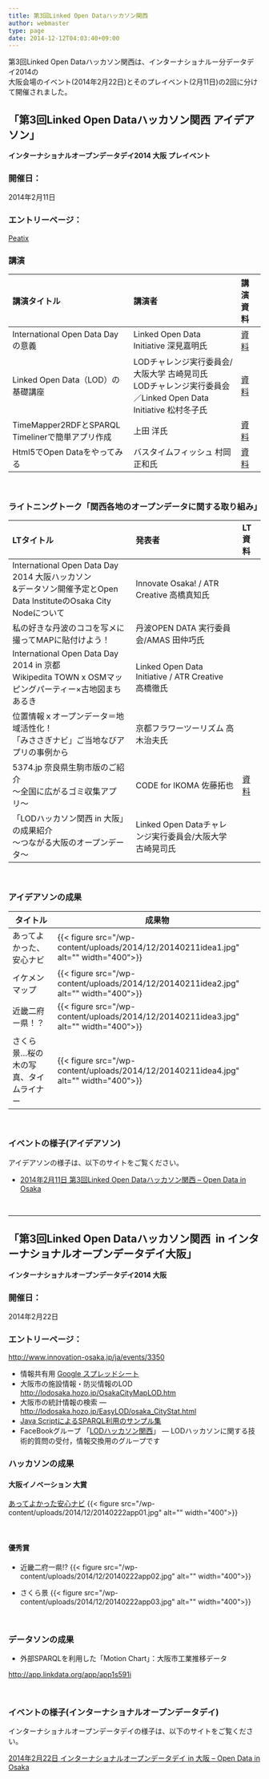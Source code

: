```yaml
---
title: 第3回Linked Open Dataハッカソン関西
author: webmaster
type: page
date: 2014-12-12T04:03:40+09:00
---
```


第3回Linked Open Dataハッカソン関西は、インターナショナルー分データデイ2014の  
大阪会場のイベント(2014年2月22日)とそのプレイベント(2月11日)の2回に分けて開催されました。

## 「第3回Linked Open Dataハッカソン関西 アイデアソン」

**インターナショナルオープンデータデイ2014 大阪 プレイベント**  

### 開催日：

2014年2月11日  

### エントリーページ：

[Peatix][1]  

### 講演

| 講演タイトル | 講演者 | 講演資料 |
|:--------------------------------------- |:-------------------------------------------------------------------------- |:------- |
| International Open Data Dayの意義 | Linked Open Data Initiative 深見嘉明氏 | [資料][2] |
| Linked Open Data（LOD）の基礎講座 | LODチャレンジ実行委員会/大阪大学 古崎晃司氏<br>LODチャレンジ実行委員会／Linked Open Data Initiative 松村冬子氏 | [資料][3] |
| TimeMapper2RDFとSPARQL Timelinerで簡単アプリ作成 | 上田 洋氏 | [資料][4] |
| Html5でOpen Dataをやってみる | バスタイムフィッシュ 村岡正和氏 | [資料][5] |

<br />

### ライトニングトーク「関西各地のオープンデータに関する取り組み」

| LTタイトル | 発表者 | LT資料   |
|:-------------------------------------------------------------------------------------- |:----------------------------------------------- |:------- |
| International Open Data Day 2014 大阪ハッカソン<br />&データソン開催予定とOpen Data InstituteのOsaka City Nodeについて | Innovate Osaka! / ATR Creative 高橋真知氏  | |
| 私の好きな丹波のココを写メに撮ってMAPに貼付けよう！ | 丹波OPEN DATA 実行委員会/AMAS 田仲巧氏  |   |
| International Open Data Day 2014 in 京都<br />Wikipedita TOWN x OSMマッピングパーティー×古地図まちあるき | Linked Open Data Initiative / ATR Creative　高橋徹氏 |         |
| 位置情報ｘオープンデータ＝地域活性化！<br />「みささぎナビ」ご当地なびアプリの事例から | 京都フラワーツーリズム 高木治夫氏 |         |
| 5374.jp 奈良県生駒市版のご紹介<br />〜全国に広がるゴミ収集アプリ〜 | CODE for IKOMA 佐藤拓也 | [資料][6] |
| 「LODハッカソン関西 in 大阪」の成果紹介<br />～つながる大阪のオープンデータ～  | Linked Open Dataチャレンジ実行委員会/大阪大学 古崎晃司氏 |         |

<br />

### アイデアソンの成果

タイトル | 成果物
--- | ---
あってよかった、安心ナビ | {{< figure src="/wp-content/uploads/2014/12/20140211idea1.jpg" alt="" width="400">}}
イケメンマップ | {{< figure src="/wp-content/uploads/2014/12/20140211idea2.jpg" alt="" width="400">}}
近畿二府ー県！？ | {{< figure src="/wp-content/uploads/2014/12/20140211idea3.jpg" alt="" width="400">}}
さくら景…桜の木の写真、タイムライナー | {{< figure src="/wp-content/uploads/2014/12/20140211idea4.jpg" alt="" width="400">}}

<br />

### イベントの様子(アイデアソン)

アイデアソンの様子は、以下のサイトをご覧ください。

- [2014年2月11日 第3回Linked Open Dataハッカソン関西 &#8211; Open Data in Osaka](http://opendataevents.com/2014/02/11/%E7%AC%AC3%E5%9B%9Elinked-open-data%E3%83%8F%E3%83%83%E3%82%AB%E3%82%BD%E3%83%B3%E9%96%A2%E8%A5%BF/)

<br />

---

## 「第3回Linked Open Dataハッカソン関西  in インターナショナルオープンデータデイ大阪」

**インターナショナルオープンデータデイ2014 大阪**  

### 開催日：

2014年2月22日  

### エントリーページ：

<http://www.innovation-osaka.jp/ja/events/3350>  


- 情報共有用 [Google スプレッドシート](https://docs.google.com/spreadsheet/ccc?key=0AkvV6wP31-_MdDBOS3hCaHBFdWRMaEVtSC11bVl1NXc#gid=0)
- 大阪市の施設情報・防災情報のLOD <http://lodosaka.hozo.jp/OsakaCityMapLOD.htm>
- 大阪市の統計情報の検索 &#8212; <http://lodosaka.hozo.jp/EasyLOD/osaka_CityStat.html>
- [Java ScriptによるSPARQL利用のサンプル集](https://sourceforge.jp/projects/easylod/wiki/JavaScript%E3%81%AB%E3%82%88%E3%82%8BSPARQL%E5%88%A9%E7%94%A8%E3%81%AE%E3%82%B5%E3%83%B3%E3%83%97%E3%83%AB%E9%9B%86)
- FaceBookグループ 「[LODハッカソン関西](https://www.facebook.com/groups/592761284131510/)」 &#8212; LODハッカソンに関する技術的質問の受付，情報交換用のグループです

### ハッカソンの成果

#### 大阪イノベーション 大賞 

[あってよかった安心ナビ](http://moyori.lodosaka.jp/)
{{< figure src="/wp-content/uploads/2014/12/20140222app01.jpg" alt="" width="400">}}

<br />

#### 優秀賞 

- 近畿二府一県!? 
{{< figure src="/wp-content/uploads/2014/12/20140222app02.jpg" alt="" width="400">}}

- さくら景
{{< figure src="/wp-content/uploads/2014/12/20140222app03.jpg" alt="" width="400">}}

<br />

### データソンの成果

- 外部SPARQLを利用した「Motion Chart」：大阪市工業推移データ

<http://app.linkdata.org/app/app1s591i>

<br />

### イベントの様子(インターナショナルオープンデータデイ)

インターナショナルオープンデータデイの様子は、以下のサイトをご覧ください。

[2014年2月22日 インターナショナルオープンデータデイ in 大阪 &#8211; Open Data in Osaka](http://opendataevents.com/2014/04/01/2014%E5%B9%B42%E6%9C%8822%E6%97%A5-%E3%82%A4%E3%83%B3%E3%82%BF%E3%83%BC%E3%83%8A%E3%82%B7%E3%83%A7%E3%83%8A%E3%83%AB%E3%82%AA%E3%83%BC%E3%83%97%E3%83%B3%E3%83%87%E3%83%BC%E3%82%BF%E3%83%87%E3%82%A4-in/)


 [1]: http://www.innovation-osaka.jp/ja/events/3350
 [2]: https://speakerdeck.com/rhys_no1/international-open-data-dayfalseyi-yi
 [3]: http://www.slideshare.net/KoujiKozaki/linked-open-data-lod
 [4]: http://www.slideshare.net/uedayou/timemapper2rdfsparql-timeliner
 [5]: http://www.slideshare.net/bathtimefish/html5open-data
 [6]: http://www.slideshare.net/takuyasato54/5374jp